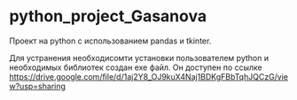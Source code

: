 # python_project_Gasanova
Проект на python с использованием pandas и tkinter.

Для устранения необходисомти установки пользователем python и необходимых библиотек создан exe файл. Он доступен по ссылке https://drive.google.com/file/d/1aj2Y8_OJ9kuX4Naj1BDKgFBbTqhJQCzG/view?usp=sharing
